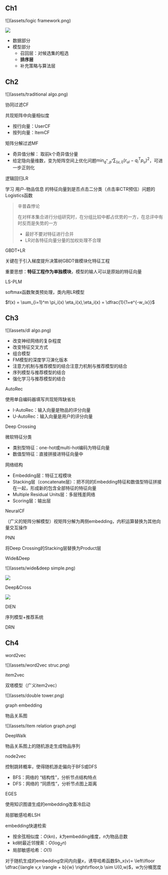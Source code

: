 ## Ch1

![](assets/logic framework.png)

![](assets/rs-arch.png)

- 数据部分
- 模型部分
	- 召回层：对候选集的粗选
	- **排序层**
	- 补充策略与算法层

## Ch2

![](assets/traditional algo.png)

协同过滤CF

共现矩阵中向量相似度

- 按行向量：UserCF
- 按列向量：ItemCF

矩阵分解过滤MF

- 奇异值分解： 取前k个奇异值分量
- 给定隐向量维数，变为矩阵空间上优化问题$\displaystyle \min_{q^*,p^*} \sum_{(u,i)}(r_{ui} - q_i^\mathrm{T} p_u)^2$，可进一步正则化

逻辑回归LR

学习 用户-物品信息 的特征向量到是否点击二分类（点击率CTR预估）问题的Logistics函数

> 辛普森悖论
>
> 在对样本集合进行分组研究时，在分组比较中都占优势的一方，在总评中有时反而是失势的一方
>
> - 最好不要对特征进行合并
> - LR对各特征向量分量的加权处理不合理

GBDT+LR

关键在于引入梯度提升决策树GBDT做模块化特征工程

重要思想：**特征工程作为单独模块**，模型的输人可以是原始的特征向量

LS-PLM

softmax函数聚类预处理，类内用LR模型

$f(x) = \sum_{i=1}^m \pi_i(x) \eta_i(x),\eta_i(x) = \dfrac{1}{1+e^{-w_ix}}$

## Ch3

![](assets/dl algo.png)

- 改变神经网络的复杂程度
- 改变特征交叉方式
- 组合模型
- FM模型的深度学习演化版本
- 注意力机制与推荐模型的结合注意力机制与推荐模型的结合
- 序列模型与推荐模型的结合
- 强化学习与推荐模型的结合

AutoRec

使用单自编码器填写共现矩阵缺省处

- I-AutoRec：输入向量是物品的评分向量
- U-AutoRec：输入向量是用户的评分向量

Deep Crossing

微软特征分类

- 类别型特征：one-hot或multi-hot编码为特征向量
- 数值型特征：直接拼接进特征向量中

网络结构

- Embedding层：特征工程模块
- Stacking层（concatenate层）：把不同的Embedding特征和数值型特征拼接在一起，形成新的包含全部特征的特征向量
- Multiple Residual Units层：多层残差网络
- Scoring层：输出层

NeuralCF

（广义的矩阵分解模型）视矩阵分解为两侧embedding，内积运算替换为其他向量交互操作

PNN

将Deep Crossing的Stacking层替换为Product层

Wide&Deep

![](assets/wide&deep simple.png)

![](assets/wide&deep.png)

Deep&Cross

![](assets/deep&cross.png)

DIEN

序列模型+推荐系统



DRN





## Ch4

word2vec

![](assets/word2vec struc.png)

item2vec

双塔模型（广义item2vec）

![](assets/double tower.png)

graph embedding

物品关系图

![](assets/item relation graph.png)

DeepWalk

物品关系图上的随机游走生成物品序列

node2vec

控制跳转概率，使得随机游走偏向于BFS或DFS

- BFS：网络的 “结构性”，分析节点结构特点
- DFS：网络的 “同质性”，分析节点图上距离

EGES

使用知识图谱生成的embedding改善冷启动

局部敏感哈希LSH

embedding快速检索

- 按余弦相似度：$O(kn)$，$k$为embedding维度，$n$为物品总数
- kd树最近邻搜索：$O(\log_2 n)$
- 局部敏感哈希：$O(1)$

对于随机生成的embedding空间内向量$x$，诱导哈希函数$h_x(v)= \left\lfloor \dfrac{\langle v,x \rangle + b}{w} \right\rfloor,b \sim U(0,w)$，$w$为分桶宽度